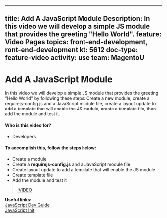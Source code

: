 
---
title: Add A JavaScript Module
Description: In this video we will develop a simple JS module that provides the greeting "Hello World".
feature: Video Pages
topics: front-end-development, ront-end-development
kt: 5612
doc-type: feature-video
activity: use
team: MagentoU
---
# Add A JavaScript Module

In this video we will develop a simple JS module that provides the greeting "Hello World" by following these steps: Create a new module, create a requirejs-config.js and a JavaScript module file, create a layout update to add a template that will enable the JS module, create a template file, then add the module and test it.

#### Who is this video for?
* Developers

#### To accomplish this, follow the steps below:
* Create a module
* Create a **requirejs-config.js** and a JavaScript module file
* Create layout update to add a template that will enable the JS module
* Create template file
* Add the module and test it

>[!VIDEO](https://video.tv.adobe.com/v/35790)

**Useful links:**
<br/>
[JavaScript Dev Guide](https://devdocs.magento.com/guides/v2.4/javascript-dev-guide/bk-javascript-dev-guide.html)
<br/>
[JavaScript Init](https://devdocs.magento.com/guides/v2.4/javascript-dev-guide/javascript/js_init.html)
